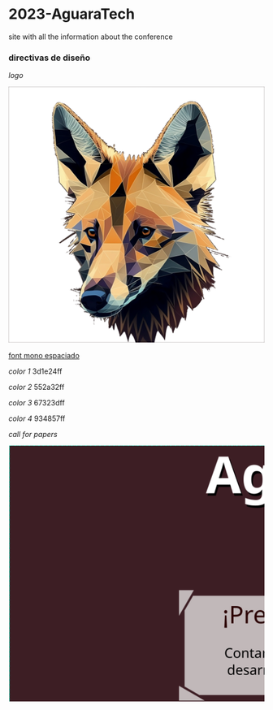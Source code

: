 # 2023-AguaraTech

site with all the information about the conference


### directivas de diseño


*logo*


![logo](https://github.com/AguaraTech/2023-Aguara/blob/main/logo%20aguara%204.png)

[font mono espaciado](https://github.com/ryanoasis/nerd-fonts/releases/download/v3.0.2/Monofur.zip)


*color 1* 3d1e24ff

*color 2* 552a32ff

*color 3*  67323dff

*color 4*  934857ff

*call for papers*

![cfp](https://github.com/AguaraTech/2023-Aguara/blob/main/CFP.svg)



